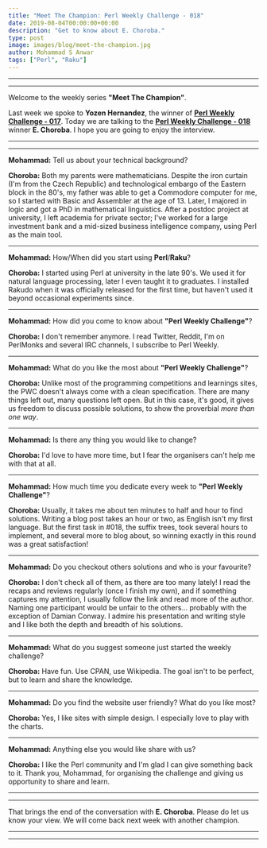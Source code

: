 ```yaml
---
title: "Meet The Champion: Perl Weekly Challenge - 018"
date: 2019-08-04T00:00:00+00:00
description: "Get to know about E. Choroba."
type: post
image: images/blog/meet-the-champion.jpg
author: Mohammad S Anwar
tags: ["Perl", "Raku"]
---
```

***
***

Welcome to the weekly series **"Meet The Champion"**.

Last week we spoke to **Yozen Hernandez**, the winner of **[Perl Weekly Challenge - 017](/blog/meet-the-champion-017)**. Today we are talking to the **[Perl Weekly Challenge - 018](/blog/perl-weekly-challenge-018)** winner **E. Choroba**. I hope you are going to enjoy the interview.

***
***

**Mohammad:** Tell us about your technical background?

**Choroba:** Both my parents were mathematicians. Despite the iron curtain (I'm from the Czech Republic) and technological embargo of the Eastern block in the 80's, my father was able to get a Commodore computer for me, so I started with Basic and Assembler at the age of 13. Later, I majored in logic and got a PhD in mathematical linguistics. After a postdoc project at university, I left academia for private sector; I've worked for a large investment bank and a mid-sized business intelligence company, using Perl as the main tool.

***

**Mohammad:** How/When did you start using **Perl**/**Raku**?

**Choroba:** I started using Perl at university in the late 90's. We used it for natural language processing, later I even taught it to graduates. I installed Rakudo when it was officially released for the first time, but haven't used it beyond occasional experiments since.

***

**Mohammad:** How did you come to know about **"Perl Weekly Challenge"**?

**Choroba:** I don't remember anymore. I read Twitter, Reddit, I'm on PerlMonks and several IRC channels, I subscribe to Perl Weekly.

***

**Mohammad:** What do you like the most about **"Perl Weekly Challenge"**?

**Choroba:** Unlike most of the programming competitions and learnings sites, the PWC doesn't always come with a clean specification. There are many things left out, many questions left open. But in this case, it's good, it gives us freedom to discuss possible solutions, to show the proverbial *more than one way*.

***

**Mohammad:** Is there any thing you would like to change?

**Choroba:** I'd love to have more time, but I fear the organisers can't help me with that at all.

***

**Mohammad:** How much time you dedicate every week to **"Perl Weekly Challenge"**?

**Choroba:** Usually, it takes me about ten minutes to half and hour to find solutions. Writing a blog post takes an hour or two, as English isn't my first language. But the first task in #018, the suffix trees, took several hours to implement, and several more to blog about, so winning exactly in this round was a great satisfaction!

***

**Mohammad:** Do you checkout others solutions and who is your favourite?

**Choroba:** I don't check all of them, as there are too many lately! I read the recaps and reviews regularly (once I finish my own), and if something captures my attention, I usually follow the link and read more of the author. Naming one participant would be unfair to the others... probably with the exception of Damian Conway. I admire his presentation and writing style and I like both the depth and breadth of his solutions.

***

**Mohammad:** What do you suggest someone just started the weekly challenge?

**Choroba:** Have fun. Use CPAN, use Wikipedia. The goal isn't to be perfect, but to learn and share the knowledge.

***

**Mohammad:** Do you find the website user friendly? What do you like most?

**Choroba:** Yes, I like sites with simple design. I especially love to play with the charts.

***

**Mohammad:** Anything else you would like share with us?

**Choroba:** I like the Perl community and I'm glad I can give something back to it. Thank you, Mohammad, for organising the challenge and giving us opportunity to share and learn.

***
***

That brings the end of the conversation with **E. Choroba**. Please do let us know your view. We will come back next week with another champion.

***
***
